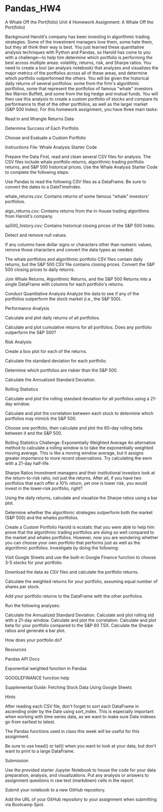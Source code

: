 # Pandas_HW4
A Whale Off the Port(folio)
Unit 4 Homework Assignment: A Whale Off the Port(folio)


Background
Harold's company has been investing in algorithmic trading strategies. Some of the investment managers love them, some hate them, but they all think their way is best.
You just learned these quantitative analysis techniques with Python and Pandas, so Harold has come to you with a challenge—to help him determine which portfolio is performing the best across multiple areas: volatility, returns, risk, and Sharpe ratios.
You need to create a tool (an analysis notebook) that analyzes and visualizes the major metrics of the portfolios across all of these areas, and determine which portfolio outperformed the others. You will be given the historical daily returns of several portfolios: some from the firm's algorithmic portfolios, some that represent the portfolios of famous "whale" investors like Warren Buffett, and some from the big hedge and mutual funds. You will then use this analysis to create a custom portfolio of stocks and compare its performance to that of the other portfolios, as well as the larger market (S&P 500 Index).
For this homework assignment, you have three main tasks:


Read in and Wrangle Returns Data


Determine Success of Each Portfolio


Choose and Evaluate a Custom Portfolio




Instructions
File: Whale Analysis Starter Code

Prepare the Data
First, read and clean several CSV files for analysis. The CSV files include whale portfolio returns, algorithmic trading portfolio returns, and S&P 500 historical prices. Use the Whale Analysis Starter Code to complete the following steps:


Use Pandas to read the following CSV files as a DataFrame. Be sure to convert the dates to a DateTimeIndex.


whale_returns.csv: Contains returns of some famous "whale" investors' portfolios.


algo_returns.csv: Contains returns from the in-house trading algorithms from Harold's company.


sp500_history.csv: Contains historical closing prices of the S&P 500 Index.




Detect and remove null values.


If any columns have dollar signs or characters other than numeric values, remove those characters and convert the data types as needed.


The whale portfolios and algorithmic portfolio CSV files contain daily returns, but the S&P 500 CSV file contains closing prices. Convert the S&P 500 closing prices to daily returns.


Join Whale Returns, Algorithmic Returns, and the S&P 500 Returns into a single DataFrame with columns for each portfolio's returns.




Conduct Quantitative Analysis
Analyze the data to see if any of the portfolios outperform the stock market (i.e., the S&P 500).

Performance Analysis


Calculate and plot daily returns of all portfolios.


Calculate and plot cumulative returns for all portfolios. Does any portfolio outperform the S&P 500?



Risk Analysis


Create a box plot for each of the returns.


Calculate the standard deviation for each portfolio.


Determine which portfolios are riskier than the S&P 500.


Calculate the Annualized Standard Deviation.



Rolling Statistics


Calculate and plot the rolling standard deviation for all portfolios using a 21-day window.


Calculate and plot the correlation between each stock to determine which portfolios may mimick the S&P 500.


Choose one portfolio, then calculate and plot the 60-day rolling beta between it and the S&P 500.



Rolling Statistics Challenge: Exponentially Weighted Average
An alternative method to calculate a rolling window is to take the exponentially weighted moving average. This is like a moving window average, but it assigns greater importance to more recent observations. Try calculating the ewm with a 21-day half-life.

Sharpe Ratios
Investment managers and their institutional investors look at the return-to-risk ratio, not just the returns. After all, if you have two portfolios that each offer a 10% return, yet one is lower risk, you would invest in the lower-risk portfolio, right?


Using the daily returns, calculate and visualize the Sharpe ratios using a bar plot.


Determine whether the algorithmic strategies outperform both the market (S&P 500) and the whales portfolios.



Create a Custom Portfolio
Harold is ecstatic that you were able to help him prove that the algorithmic trading portfolios are doing so well compared to the market and whales portfolios. However, now you are wondering whether you can choose your own portfolio that performs just as well as the algorithmic portfolios. Investigate by doing the following:


Visit Google Sheets and use the built-in Google Finance function to choose 3-5 stocks for your portfolio.


Download the data as CSV files and calculate the portfolio returns.


Calculate the weighted returns for your portfolio, assuming equal number of shares per stock.


Add your portfolio returns to the DataFrame with the other portfolios.


Run the following analyses:

Calculate the Annualized Standard Deviation.
Calculate and plot rolling std with a 21-day window.
Calculate and plot the correlation.
Calculate and plot beta for your portfolio compared to the S&P 60 TSX.
Calculate the Sharpe ratios and generate a bar plot.



How does your portfolio do?




Resources


Pandas API Docs


Exponential weighted function in Pandas


GOOGLEFINANCE function help


Supplemental Guide: Fetching Stock Data Using Google Sheets




Hints


After reading each CSV file, don't forget to sort each DataFrame in ascending order by the Date using sort_index. This is especially important when working with time series data, as we want to make sure Date indexes go from earliest to latest.


The Pandas functions used in class this week will be useful for this assignment.


Be sure to use head() or tail() when you want to look at your data, but don't want to print to a large DataFrame.




Submission


Use the provided starter Jupyter Notebook to house the code for your data preparation, analysis, and visualizations. Put any analysis or answers to assignment questions in raw text (markdown) cells in the report.


Submit your notebook to a new GitHub repository.


Add the URL of your GitHub repository to your assignment when submitting via Bootcamp Spot.
